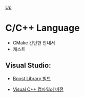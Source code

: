 [Up](../index.md)

# C/C++ Language

- CMake 간단한 안내서
- 캐스트

## Visual Studio:

- [Boost Library 빌드](visual_studio_build_boost_library.md)

- [Visual C++ 컴파일러 버전](visual_studio_cpp_compiler_versins.md)
  